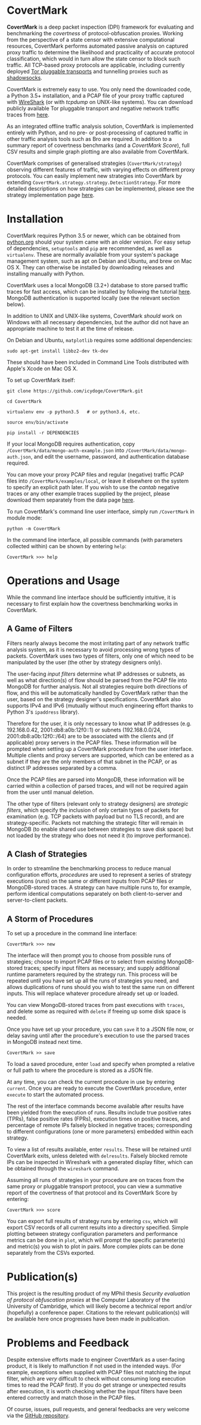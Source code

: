 CovertMark
==================

**CovertMark** is a deep packet inspection (DPI) framework for evaluating and benchmarking the *covertness* of protocol-obfuscation proxies. Working from the perspective of a state censor with extensive computational resources, CovertMark performs automated passive analysis on captured proxy traffic to determine the likelihood and practicality of accurate protocol classification, which would in turn allow the state censor to block such traffic. All TCP-based proxy protocols are applicable, including currently deployed [Tor pluggable transports](https://www.torproject.org/docs/pluggable-transports.html.en) and tunnelling proxies such as [shadowsocks](https://github.com/shadowsocks/shadowsocks/tree/master).

CovertMark is extremely easy to use. You only need the downloaded code, a Python 3.5+ installation, and a PCAP file of your proxy traffic captured with [WireShark](https://www.wireshark.org/) (or with *tcpdump* on UNIX-like systems). You can download publicly available Tor pluggable transport and negative network traffic traces from [here](https://covertmark.com/api/data.html).

As an integrated offline traffic analysis solution, CovertMark is implemented entirely with Python, and no pre- or post-processing of captured traffic in other traffic analysis tools such as Bro are required. In addition to a summary report of covertness benchmarks (and a *CovertMark Score*), full CSV results and simple graph plotting are also available from CovertMark.

CovertMark comprises of generalised strategies (`CovertMark/strategy`) observing different features of traffic, with varying effects on different proxy protocols. You can easily implement new strategies into CovertMark by extending `CovertMark.strategy.strategy.DetectionStrategy`. For more detailed descriptions on how strategies can be implemented, please see the strategy implementation page [here](https://covertmark.com/api/implement_strategy.html).

Installation
==================
CovertMark requires Python 3.5 or newer, which can be obtained from [python.org](https://www.python.org/downloads/) should your system came with an older version. For easy setup of dependencies, `setuptools` and `pip` are recommended, as well as `virtualenv`. These are normally available from your system's package management system, such as apt on Debian and Ubuntu, and brew on Mac OS X. They can otherwise be installed by downloading releases and installing manually with Python.

CovertMark uses a local MongoDB (3.2+) database to store parsed traffic traces for fast access, which can be installed by following the tutorial [here](https://docs.mongodb.com/manual/administration/install-community/). MongoDB authentication is supported locally (see the relevant section below).

In addition to UNIX and UNIX-like systems, CovertMark *should* work on Windows with all necessary dependencies, but the author did not have an appropriate machine to test it at the time of release.

On Debian and Ubuntu, `matplotlib` requires some additional dependencies:

    sudo apt-get install libbz2-dev tk-dev

These should have been included in Command Line Tools distributed with Apple's Xcode on Mac OS X.

To set up CovertMark itself:

    git clone https://github.com/icydoge/CovertMark.git

    cd CovertMark

    virtualenv env -p python3.5   # or python3.6, etc.

    source env/bin/activate

    pip install -r DEPENDENCIES

If your local MongoDB requires authentication, copy `/CovertMark/data/mongo-auth-example.json` into `/CovertMark/data/mongo-auth.json`, and edit the username, password, and authentication database required.

You can move your proxy PCAP files and regular (negative) traffic PCAP files into `/CovertMark/examples/local`, or leave it elsewhere on the system to specify an explicit path later. If you wish to use the *cantab* negative traces or any other example traces supplied by the project, please download them separately from the data page [here](https://covertmark.com/api/data.html).

To run CovertMark's command line user interface, simply run `/CovertMark` in module mode:

    python -m CovertMark

In the command line interface, all possible commands (with parameters collected within) can be shown by entering `help`:

    CovertMark >>> help

Operations and Usage
==================

While the command line interface should be sufficiently intuitive, it is necessary to first explain how the covertness benchmarking works in CovertMark.

A Game of Filters
------------------

Filters nearly always become the most irritating part of any network traffic analysis system, as it is necessary to avoid processing wrong types of packets. CovertMark uses two types of filters, only one of which need to be manipulated by the user (the other by strategy designers only).

The user-facing *input filters* determine what IP addresses or subnets, as well as what direction(s) of flow should be parsed from the PCAP file into MongoDB for further analysis. Not all strategies require both directions of flow, and this will be automatically handled by CovertMark rather than the user, based on the strategy designer's specifications. CovertMark also supports IPv4 and IPv6 (mutually without much engineering effort thanks to Python 3's `ipaddress` library).

Therefore for the user, it is only necessary to know what IP addresses (e.g. 192.168.0.42, 2001:db8:a0b:12f0::1) or subnets (192.168.0.0/24, 2001:db8:a0b:12f0::/64) are to be associated with the clients and (if applicable) proxy servers in the PCAP files. These information will be prompted when setting up a CovertMark procedure from the user interface. Multiple clients and proxy servers are supported, which can be entered as a subnet if they are the only members of that subnet in the PCAP, or as distinct IP addresses separated by a comma.

Once the PCAP files are parsed into MongoDB, these information will be carried within a collection of parsed traces, and will not be required again from the user until manual deletion.

The other type of filters  (relevant only to strategy designers) are *strategic filters*, which specify the inclusion of only certain types of packets for examination (e.g. TCP packets with payload but no TLS record), and are strategy-specific. Packets not matching the strategic filter will remain in MongoDB (to enable shared use between strategies to save disk space) but not loaded by the strategy who does not need it (to improve performance).

A Clash of Strategies
------------------

In order to streamline the benchmarking process to reduce manual configuration efforts, *procedures* are used to represent a series of strategy executions (*runs*) on the same or different inputs from PCAP files or MongoDB-stored traces. A strategy can have multiple runs to, for example, perform identical computations separately on both client-to-server and server-to-client packets.

A Storm of Procedures
------------------

To set up a procedure in the command line interface:

    CovertMark >>> new

The interface will then prompt you to choose from possible runs of strategies; choose to import PCAP files or to select from existing MongoDB-stored traces; specify input filters as necessary; and supply additional runtime parameters required by the strategy run. This process will be repeated until you have set up all the runs of strategies you need, and allows duplications of runs should you wish to test the same run on different inputs. This will replace whatever procedure already set up or loaded.

You can view MongoDB-stored traces from past executions with `traces`, and delete some as required with `delete` if freeing up some disk space is needed.

Once you have set up your procedure, you can `save` it to a JSON file now, or delay saving until after the procedure's execution to use the parsed traces in MongoDB instead next time.

    CovertMark >> save

To load a saved procedure, enter `load` and specify when prompted a relative or full path to where the procedure is stored as a JSON file.

At any time, you can check the current procedure in use by entering `current`. Once you are ready to execute the CovertMark procedure, enter `execute` to start the automated process.

The rest of the interface commands become available after results have been yielded from the execution of runs. Results include true positive rates (TPRs), false positive rates (FPRs), execution times on positive traces, and percentage of remote IPs falsely blocked in negative traces; corresponding to different configurations (one or more parameters) embedded within each strategy.

To view a list of results available, enter `results`. These will be retained until CovertMark exits, unless deleted with `delresults`. Falsely blocked remote IPs can be inspected in Wireshark with a generated display filter, which can be obtained through the `wireshark` command.

Assuming all runs of strategies in your procedure are on traces from the same proxy or pluggable transport protocol, you can view a summative report of the covertness of that protocol and its CovertMark Score by entering:

    CovertMark >>> score

You can export full results of strategy runs by entering `csv`, which will export CSV records of all current results into a directory specified. Simple plotting between strategy configuration parameters and performance metrics can be done in `plot`, which will prompt the specific parameter(s) and metric(s) you wish to plot in pairs. More complex plots can be done separately from the CSVs exported.

Publication(s)
==================

This project is the resulting product of my MPhil thesis *Security evaluation of protocol obfuscation proxies* at the Computer Laboratory of the University of Cambridge, which will likely become a technical report and/or (hopefully) a conference paper. Citations to the relevant publication(s) will be available here once progresses have been made in publication.

Problems and Feedback
==================

Despite extensive efforts made to engineer CovertMark as a user-facing product, it is likely to malfunction if not used in the intended ways. (For example, exceptions when supplied with PCAP files not matching the input filter, which are *very* difficult to check without consuming long execution times to read the PCAP first). If you do get strange or unexpected results after execution, it is worth checking whether the input filters have been entered correctly and match those in the PCAP files.

Of course, issues, pull requests, and general feedbacks are very welcome via the [GitHub repository](https://github.com/icydoge/CovertMark).
